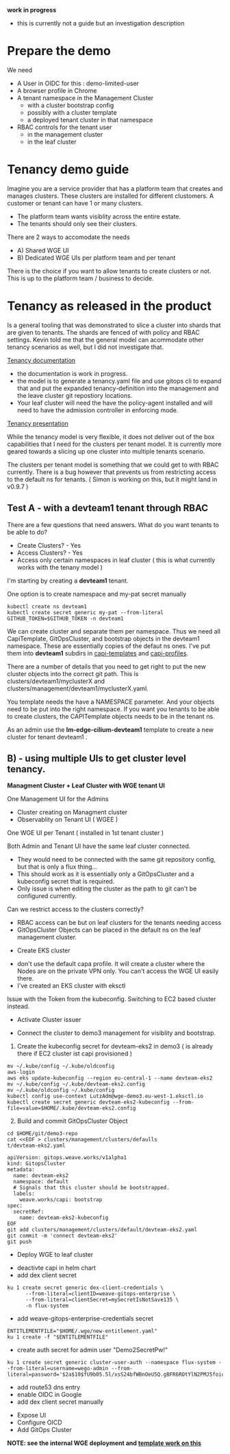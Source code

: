 **work in progress**
 * this is currently not a guide but an investigation description

# Prepare the demo

We need 
* A User in OIDC for this : demo-limited-user
* A browser profile in Chrome 
* A tenant namespace in the Management Cluster
  * with a cluster bootstrap config
  * possibly with a cluster template 
  * a deployed tenant cluster in that namespace 
* RBAC controls for the tenant user 
  * in the management cluster
  * in the leaf cluster

# Tenancy demo guide

Imagine you are a service provider that has a platform team that creates and manages clusters. These clusters are installed for different clustomers. A customer or tenant can have 1 or many clusters. 

* The platform team wants visiblity across the entire estate. 
* The tenants should only see their clusters.

There are 2 ways to accomodate the needs 

* A) Shared WGE UI
* B) Dedicated WGE UIs per platform team and per tenant

There is the choice if you want to allow tenants to create clusters or not. This is up to the platform team / business to decide.

# Tenancy as released in the product

Is a general tooling that was demonstrated to slice a cluster into shards that are given to tenants. The shards are fenced of with policy and RBAC settings. Kevin told me that the general model can acommodate other tenancy scenarios as well, but I did not investigate that.

[Tenancy documentation](https://docs.gitops.weave.works/docs/enterprise/multi-tenancy/)
- the documentation is work in progress.
- the model is to generate a tenancy.yaml file and use gitops cli to expand that and put the expanded tenancy-definition into the management and the leave cluster git repostiory locations.
- Your leaf cluster will need the have the policy-agent installed and will need to have the admission controller in enforcing mode.

[Tenancy presentation](https://docs.google.com/presentation/d/1deuqVlg2UEhda9_z3FVW61xWBENCWP-c0VLMk7VUCh4/edit#slide=id.gf40d68bd3d_4_0)

While the tenancy model is very flexible, it does not deliver out of the box capabilities that I need for the clusters per tenant model. It is currently more geared towards a slicing up one cluster into multiple tenants scenario.

The clusters per tenant model is something that we could get to with RBAC currently. There is a bug however that prevents us from restricting access to the default ns for tenants. ( Simon is working on this, but it might land in v0.9.7  )

## Test A - with a devteam1 tenant through RBAC

There are a few questions that need answers. What do you want tenants to be able to do?

* Create Clusters? - Yes
* Access Clusters? - Yes
* Access only certain namespaces in leaf cluster ( this is what currently works with the tenany model )

I'm starting by creating a **devteam1** tenant. 

One option is to create namespace and my-pat secret manually
```
kubectl create ns devteam1
kubectl create secret generic my-pat --from-literal GITHUB_TOKEN=$GITHUB_TOKEN -n devteam1
```

We can create cluster and separate them per namespace. Thus we need all CapiTemplate, GitOpsCluster, and bootstrap objects in the devteam1 namespace. These are essentially copies of the defaut ns ones. I've put them into **devteam1** subdirs in [capi-templates](https://github.com/weavegitops/demo3-repo/tree/main/weave-gitops-platform/capi-templates/devteam1) and [capi-profiles](https://github.com/weavegitops/demo3-repo/tree/main/weave-gitops-platform/capi-profiles/devteam1).

There are a number of details that you need to get right to put the new cluster objects into the correct git path. This is clusters/devteam1/myclusterX and clusters/management/devteam1/myclusterX.yaml.

You template needs the have a NAMESPACE parameter. And your objects need to be put into the right namespace. If you want you tenants to be able to create clusters, the CAPITemplate objects needs to be in the tenant ns. 

As an admin use the **lm-edge-cilium-devteam1** template to create a new cluster for tenant devteam1 .

## B) - using multiple UIs to get cluster level tenancy.

**Managment Cluster + Leaf Cluster with WGE tenant UI**

One Management UI for the Admins
- Cluster creating on Managment cluster
- Observablity on Tenant UI ( WGEE )

One WGE UI per Tenant ( installed in 1st tenant cluster )

Both Admin and Tenant UI have the same leaf cluster connected.
- They would need to be connected with the same git repository config, but that is only a flux thing...
- This should work as it is essentially only a GitOpsCluster and a kubeconfig secret that is required.
- Only issue is when editing the cluster as the path to git can't be configured currently.

Can we restrict access to the clusters correctly?
- RBAC access can be but on leaf clusters for the tenants needing access
- GitOpsCluster Objects can be placed in the default ns on the leaf management cluster.

* Create EKS cluster
- don't use the default capa profile. It will create a cluster where the Nodes are on the private VPN only. You can't access the WGE UI easily there.
- I've created an EKS cluster with eksctl

Issue with the Token from the kubeconfig. Switching to EC2 based cluster instead.

* Activate Cluster issuer
- Connect the cluster to demo3 management for visiblity and bootstrap.

1. Create the kubeconfig secret for devteam-eks2 in demo3 ( is already there if EC2 cluster ist capi provisioned )
```
mv ~/.kube/config ~/.kube/oldconfig
aws-login
aws eks update-kubeconfig --region eu-central-1 --name devteam-eks2
mv ~/.kube/config ~/.kube/devteam-eks2.config
mv ~/.kube/oldconfig ~/.kube/config
kubectl config use-context LutzAdm@wge-demo3.eu-west-1.eksctl.io
kubectl create secret generic devteam-eks2-kubeconfig --from-file=value=$HOME/.kube/devteam-eks2.config
```

2. Build and commit GitOpsCluster Object 
```
cd $HOME/git/demo3-repo
cat <<EOF > clusters/management/clusters/defaulls
t/devteam-eks2.yaml

apiVersion: gitops.weave.works/v1alpha1
kind: GitopsCluster
metadata:
  name: devteam-eks2
  namespace: default
  # Signals that this cluster should be bootstrapped.
  labels:
    weave.works/capi: bootstrap
spec:
  secretRef:
    name: devteam-eks2-kubeconfig
EOF
git add clusters/management/clusters/default/devteam-eks2.yaml
git commit -m 'connect devteam-eks2'
git push
```

* Deploy WGE to leaf cluster

- deactivte capi in helm chart
- add dex client secret
```
ku 1 create secret generic dex-client-credentials \
      --from-literal=clientID=weave-gitops-enterprise \
      --from-literal=clientSecret=mySecretIsNotSave135 \
      -n flux-system
```
- add weave-gitops-enterprise-credentials secret
```
ENTITLEMENTFILE="$HOME/.wge/new-entitlement.yaml"
ku 1 create -f "$ENTITLEMENTFILE"
```
- create auth secret for admin user "Demo2SecretPw!"
```
ku 1 create secret generic cluster-user-auth --namespace flux-system --from-literal=username=wego-admin --from-literal=password='$2a$10$fU9b05.5l/xsS24bfWBnOeU5Q.gBFR6ROtYlN2PMJ5foicpaBxusC'
```
- add route53 dns entry
- enable OIDC in Google
- add dex client secret manually

* Expose UI
* Configure OICD
* Add GitOps Cluster

**NOTE: see the internal WGE deployment and [template work on this](https://github.com/weaveworks/corp-fleet/blob/main/templates/bases/eks_machinedeployment_wge_external_repo/eks_cluster.yaml)**
